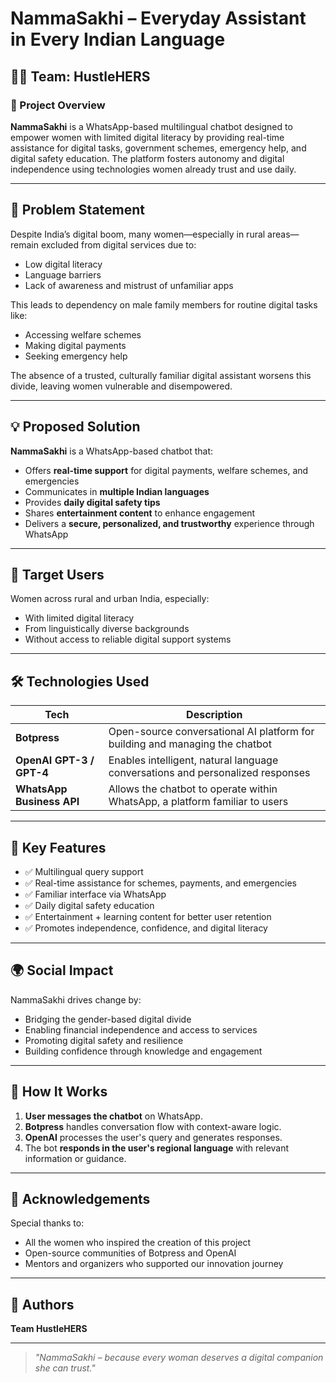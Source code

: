 # NammaSakhi – Everyday Assistant in Every Indian Language

## 👩‍💻 Team: HustleHERS

### 🚀 Project Overview

**NammaSakhi** is a WhatsApp-based multilingual chatbot designed to empower women with limited digital literacy by providing real-time assistance for digital tasks, government schemes, emergency help, and digital safety education. The platform fosters autonomy and digital independence using technologies women already trust and use daily.

---

## 🧠 Problem Statement

Despite India’s digital boom, many women—especially in rural areas—remain excluded from digital services due to:
- Low digital literacy
- Language barriers
- Lack of awareness and mistrust of unfamiliar apps

This leads to dependency on male family members for routine digital tasks like:
- Accessing welfare schemes
- Making digital payments
- Seeking emergency help

The absence of a trusted, culturally familiar digital assistant worsens this divide, leaving women vulnerable and disempowered.

---

## 💡 Proposed Solution

**NammaSakhi** is a WhatsApp-based chatbot that:
- Offers **real-time support** for digital payments, welfare schemes, and emergencies
- Communicates in **multiple Indian languages**
- Provides **daily digital safety tips**
- Shares **entertainment content** to enhance engagement
- Delivers a **secure, personalized, and trustworthy** experience through WhatsApp

---

## 👥 Target Users

Women across rural and urban India, especially:
- With limited digital literacy
- From linguistically diverse backgrounds
- Without access to reliable digital support systems

---

## 🛠️ Technologies Used

| Tech | Description |
|------|-------------|
| **Botpress** | Open-source conversational AI platform for building and managing the chatbot |
| **OpenAI GPT-3 / GPT-4** | Enables intelligent, natural language conversations and personalized responses |
| **WhatsApp Business API** | Allows the chatbot to operate within WhatsApp, a platform familiar to users |

---

## 🌟 Key Features

- ✅ Multilingual query support
- ✅ Real-time assistance for schemes, payments, and emergencies
- ✅ Familiar interface via WhatsApp
- ✅ Daily digital safety education
- ✅ Entertainment + learning content for better user retention
- ✅ Promotes independence, confidence, and digital literacy

---

## 🌍 Social Impact

NammaSakhi drives change by:
- Bridging the gender-based digital divide
- Enabling financial independence and access to services
- Promoting digital safety and resilience
- Building confidence through knowledge and engagement

---

## 📲 How It Works

1. **User messages the chatbot** on WhatsApp.
2. **Botpress** handles conversation flow with context-aware logic.
3. **OpenAI** processes the user's query and generates responses.
4. The bot **responds in the user's regional language** with relevant information or guidance.

---

## 🙌 Acknowledgements

Special thanks to:
- All the women who inspired the creation of this project
- Open-source communities of Botpress and OpenAI
- Mentors and organizers who supported our innovation journey

---

## 📧 Authors

**Team HustleHERS**  

---

> _"NammaSakhi – because every woman deserves a digital companion she can trust."_
